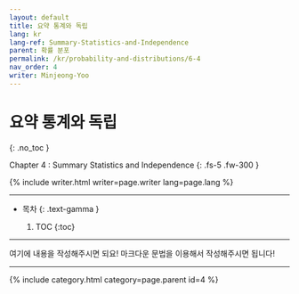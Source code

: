 ```yaml
---
layout: default
title: 요약 통계와 독립
lang: kr
lang-ref: Summary-Statistics-and-Independence
parent: 확률 분포
permalink: /kr/probability-and-distributions/6-4
nav_order: 4
writer: Minjeong-Yoo
---
```


# 요약 통계와 독립
{: .no_toc }

Chapter 4 : Summary Statistics and Independence
{: .fs-5 .fw-300 }


{% include writer.html writer=page.writer lang=page.lang %}

---

- 목차
    {: .text-gamma }

    1. TOC
    {:toc}

---

여기에 내용을 작성해주시면 되요! 마크다운 문법을 이용해서 작성해주시면 됩니다!

---
<!-- id = [page_num] -->
{% include category.html category=page.parent id=4 %}

```